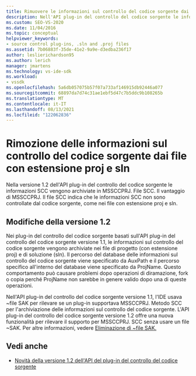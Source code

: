 ```yaml
---
title: Rimuovere le informazioni sul controllo del codice sorgente dai file con estensione proj e sln
description: Nell'API plug-in del controllo del codice sorgente le informazioni SCC vengono archiviate in MSSCCPRJ. File SCC anziché i file di progetto e di soluzione.
ms.custom: SEO-VS-2020
ms.date: 11/04/2016
ms.topic: conceptual
helpviewer_keywords:
- source control plug-ins, .sln and .proj files
ms.assetid: 7b06883f-35de-41e2-9a9e-d3edba236f17
author: leslierichardson95
ms.author: lerich
manager: jmartens
ms.technology: vs-ide-sdk
ms.workload:
- vssdk
ms.openlocfilehash: 5a6db057075b57f07a733af146915db92446a077
ms.sourcegitcommit: 68897da7d74c31ae1ebf5d47c7b5ddc9b108265b
ms.translationtype: MT
ms.contentlocale: it-IT
ms.lasthandoff: 08/13/2021
ms.locfileid: "122062836"
---
```

# <a name="removal-of-source-control-information-from-proj-and-sln-files"></a>Rimozione delle informazioni sul controllo del codice sorgente dai file con estensione proj e sln

Nella versione 1.2 dell'API plug-in del controllo del codice sorgente le informazioni SCC vengono archiviate in MSSCCPRJ. File SCC. Il vantaggio di MSSCCPRJ. Il file SCC indica che le informazioni SCC non sono controllate dal codice sorgente, come nei file con estensione proj e sln.

## <a name="version-12-changes"></a>Modifiche della versione 1.2

 Nei plug-in del controllo del codice sorgente basati sull'API plug-in del controllo del codice sorgente versione 1.1, le informazioni sul controllo del codice sorgente vengono archiviate nei file di progetto (con estensione proj) e di soluzione (sln). Il percorso del database delle informazioni sul controllo del codice sorgente viene specificato da AuxPath e il percorso specifico all'interno del database viene specificato da ProjName. Questo comportamento può causare problemi dopo operazioni di diramazione, fork o copia perché ProjName non sarebbe in genere valido dopo una di queste operazioni.

 Nell'API plug-in del controllo del codice sorgente versione 1.1, l'IDE usava ~file SAK per rilevare se un plug-in supportava MSSCCPRJ. Metodo SCC per l'archiviazione delle informazioni sul controllo del codice sorgente. L'API plug-in del controllo del codice sorgente versione 1.2 offre una nuova funzionalità per rilevare il supporto per MSSCCPRJ. SCC senza usare un file ~SAK. Per altre informazioni, vedere [Eliminazione di ~file SAK.](../../extensibility/internals/elimination-of-tilde-sak-files.md)

## <a name="see-also"></a>Vedi anche

- [Novità della versione 1.2 dell'API del plug-in del controllo del codice sorgente](../../extensibility/internals/what-s-new-in-the-source-control-plug-in-api-version-1-2.md)
